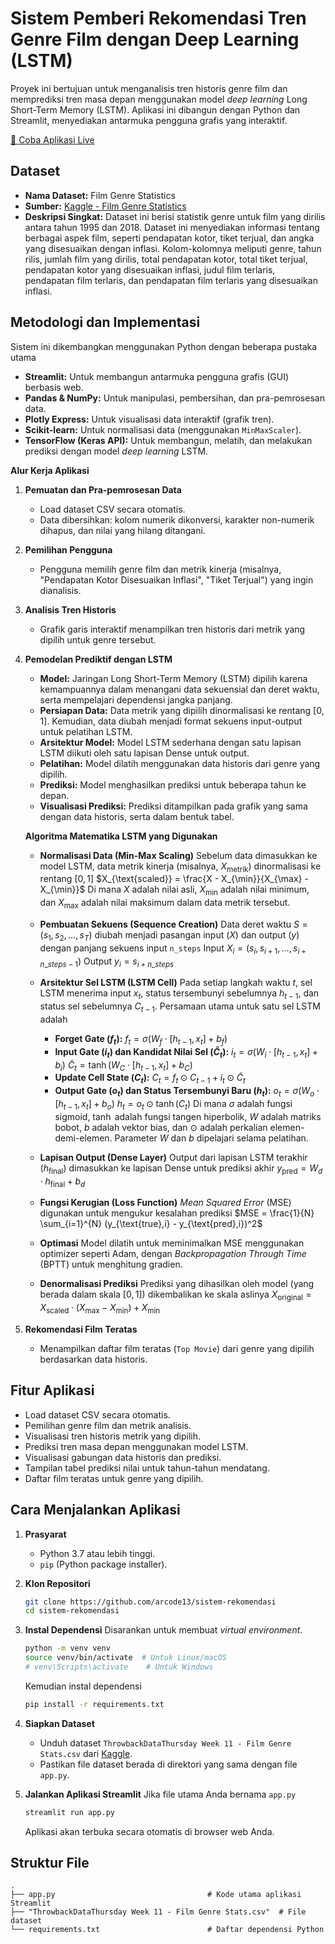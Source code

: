 # Sistem Pemberi Rekomendasi Tren Genre Film dengan Deep Learning (LSTM)

Proyek ini bertujuan untuk menganalisis tren historis genre film dan memprediksi tren masa depan menggunakan model *deep learning* Long Short-Term Memory (LSTM). Aplikasi ini dibangun dengan Python dan Streamlit, menyediakan antarmuka pengguna grafis yang interaktif.

[🔗 Coba Aplikasi Live](http://103.160.213.26:8501)

## Dataset

* **Nama Dataset:** Film Genre Statistics
* **Sumber:** [Kaggle - Film Genre Statistics](https://www.kaggle.com/datasets/thedevastator/film-genre-statistics/data)
* **Deskripsi Singkat:** Dataset ini berisi statistik genre untuk film yang dirilis antara tahun 1995 dan 2018. Dataset ini menyediakan informasi tentang berbagai aspek film, seperti pendapatan kotor, tiket terjual, dan angka yang disesuaikan dengan inflasi. Kolom-kolomnya meliputi genre, tahun rilis, jumlah film yang dirilis, total pendapatan kotor, total tiket terjual, pendapatan kotor yang disesuaikan inflasi, judul film terlaris, pendapatan film terlaris, dan pendapatan film terlaris yang disesuaikan inflasi.

## Metodologi dan Implementasi

Sistem ini dikembangkan menggunakan Python dengan beberapa pustaka utama

* **Streamlit:** Untuk membangun antarmuka pengguna grafis (GUI) berbasis web.
* **Pandas & NumPy:** Untuk manipulasi, pembersihan, dan pra-pemrosesan data.
* **Plotly Express:** Untuk visualisasi data interaktif (grafik tren).
* **Scikit-learn:** Untuk normalisasi data (menggunakan `MinMaxScaler`).
* **TensorFlow (Keras API):** Untuk membangun, melatih, dan melakukan prediksi dengan model *deep learning* LSTM.

**Alur Kerja Aplikasi**

1.  **Pemuatan dan Pra-pemrosesan Data**
    * Load dataset CSV secara otomatis.
    * Data dibersihkan: kolom numerik dikonversi, karakter non-numerik dihapus, dan nilai yang hilang ditangani.
2.  **Pemilihan Pengguna**
    * Pengguna memilih genre film dan metrik kinerja (misalnya, "Pendapatan Kotor Disesuaikan Inflasi", "Tiket Terjual") yang ingin dianalisis.
3.  **Analisis Tren Historis**
    * Grafik garis interaktif menampilkan tren historis dari metrik yang dipilih untuk genre tersebut.
4.  **Pemodelan Prediktif dengan LSTM**
    * **Model:** Jaringan Long Short-Term Memory (LSTM) dipilih karena kemampuannya dalam menangani data sekuensial dan deret waktu, serta mempelajari dependensi jangka panjang.
    * **Persiapan Data:** Data metrik yang dipilih dinormalisasi ke rentang [0, 1]. Kemudian, data diubah menjadi format sekuens input-output untuk pelatihan LSTM.
    * **Arsitektur Model:** Model LSTM sederhana dengan satu lapisan LSTM diikuti oleh satu lapisan Dense untuk output.
    * **Pelatihan:** Model dilatih menggunakan data historis dari genre yang dipilih.
    * **Prediksi:** Model menghasilkan prediksi untuk beberapa tahun ke depan.
    * **Visualisasi Prediksi:** Prediksi ditampilkan pada grafik yang sama dengan data historis, serta dalam bentuk tabel.

    **Algoritma Matematika LSTM yang Digunakan**

    * **Normalisasi Data (Min-Max Scaling)**
        Sebelum data dimasukkan ke model LSTM, data metrik kinerja (misalnya, $X_{\text{metrik}}$) dinormalisasi ke rentang $[0, 1]$
        $X_{\text{scaled}} = \frac{X - X_{\min}}{X_{\max} - X_{\min}}$
        Di mana $X$ adalah nilai asli, $X_{\min}$ adalah nilai minimum, dan $X_{\max}$ adalah nilai maksimum dalam data metrik tersebut.

    * **Pembuatan Sekuens (Sequence Creation)**
        Data deret waktu $S = (s_1, s_2, \dots, s_T)$ diubah menjadi pasangan input ($X$) dan output ($y$) dengan panjang sekuens input `n_steps`
        Input $X_i = (s_i, s_{i+1}, \dots, s_{i+n\_steps-1})$
        Output $y_i = s_{i+n\_steps}$

    * **Arsitektur Sel LSTM (LSTM Cell)**
        Pada setiap langkah waktu $t$, sel LSTM menerima input $x_t$, status tersembunyi sebelumnya $h_{t-1}$, dan status sel sebelumnya $C_{t-1}$. Persamaan utama untuk satu sel LSTM adalah
        * **Forget Gate ($f_t$):**
            $f_t = \sigma(W_f \cdot [h_{t-1}, x_t] + b_f)$
        * **Input Gate ($i_t$) dan Kandidat Nilai Sel ($\tilde{C}_t$):**
            $i_t = \sigma(W_i \cdot [h_{t-1}, x_t] + b_i)$
            $\tilde{C}_t = \tanh(W_C \cdot [h_{t-1}, x_t] + b_C)$
        * **Update Cell State ($C_t$):**
            $C_t = f_t \odot C_{t-1} + i_t \odot \tilde{C}_t$
        * **Output Gate ($o_t$) dan Status Tersembunyi Baru ($h_t$):**
            $o_t = \sigma(W_o \cdot [h_{t-1}, x_t] + b_o)$
            $h_t = o_t \odot \tanh(C_t)$
        Di mana $\sigma$ adalah fungsi sigmoid, $\tanh$ adalah fungsi tangen hiperbolik, $W$ adalah matriks bobot, $b$ adalah vektor bias, dan $\odot$ adalah perkalian elemen-demi-elemen. Parameter $W$ dan $b$ dipelajari selama pelatihan.

    * **Lapisan Output (Dense Layer)**
        Output dari lapisan LSTM terakhir ($h_{\text{final}}$) dimasukkan ke lapisan Dense untuk prediksi akhir
        $y_{\text{pred}} = W_d \cdot h_{\text{final}} + b_d$

    * **Fungsi Kerugian (Loss Function)**
        *Mean Squared Error* (MSE) digunakan untuk mengukur kesalahan prediksi
        $MSE = \frac{1}{N} \sum_{i=1}^{N} (y_{\text{true},i} - y_{\text{pred},i})^2$

    * **Optimasi**
        Model dilatih untuk meminimalkan MSE menggunakan optimizer seperti Adam, dengan *Backpropagation Through Time* (BPTT) untuk menghitung gradien.

    * **Denormalisasi Prediksi**
        Prediksi yang dihasilkan oleh model (yang berada dalam skala $[0, 1]$) dikembalikan ke skala aslinya
        $X_{\text{original}} = X_{\text{scaled}} \cdot (X_{\max} - X_{\min}) + X_{\min}$
5.  **Rekomendasi Film Teratas**
    * Menampilkan daftar film teratas (`Top Movie`) dari genre yang dipilih berdasarkan data historis.

## Fitur Aplikasi

* Load dataset CSV secara otomatis.
* Pemilihan genre film dan metrik analisis.
* Visualisasi tren historis metrik yang dipilih.
* Prediksi tren masa depan menggunakan model LSTM.
* Visualisasi gabungan data historis dan prediksi.
* Tampilan tabel prediksi nilai untuk tahun-tahun mendatang.
* Daftar film teratas untuk genre yang dipilih.

## Cara Menjalankan Aplikasi

1.  **Prasyarat**
    * Python 3.7 atau lebih tinggi.
    * `pip` (Python package installer).

2.  **Klon Repositori**
    ```bash
    git clone https://github.com/arcode13/sistem-rekomendasi
    cd sistem-rekomendasi
    ```

3.  **Instal Dependensi**
    Disarankan untuk membuat *virtual environment*.
    ```bash
    python -m venv venv
    source venv/bin/activate  # Untuk Linux/macOS
    # venv\Scripts\activate    # Untuk Windows
    ```
    Kemudian instal dependensi
    ```bash
    pip install -r requirements.txt
    ```

4.  **Siapkan Dataset**
    * Unduh dataset `ThrowbackDataThursday Week 11 - Film Genre Stats.csv` dari [Kaggle](https://www.kaggle.com/datasets/thedevastator/film-genre-statistics/data).
    * Pastikan file dataset berada di direktori yang sama dengan file `app.py`.

5.  **Jalankan Aplikasi Streamlit**
    Jika file utama Anda bernama `app.py`
    ```bash
    streamlit run app.py
    ```
    Aplikasi akan terbuka secara otomatis di browser web Anda.

## Struktur File

```
.
├── app.py                                  # Kode utama aplikasi Streamlit
├── "ThrowbackDataThursday Week 11 - Film Genre Stats.csv"  # File dataset
└── requirements.txt                        # Daftar dependensi Python
```